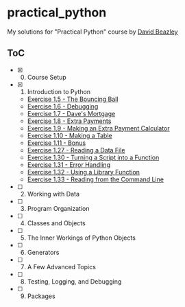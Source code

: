 # practical_python

My solutions for "Practical Python" course by [David Beazley][1]

## ToC

- [x] 0. Course Setup
- [x] 1. Introduction to Python
    - [Exercise 1.5 - The Bouncing Ball](src/bounce.py)
    - [Exercise 1.6 - Debugging](src/sears.py)
    - [Exercise 1.7 - Dave's Mortgage](src/mortgage.py)
    - [Exercise 1.8 - Extra Payments](src/extra_payment.py)
    - [Exercise 1.9 - Making an Extra Payment Calculator](src/extra_payment_calc.py)
    - [Exercise 1.10 - Making a Table](src/mortgage_table.py)
    - [Exercise 1.11 - Bonus](src/mortgage_overpayment.py)
    - [Exercise 1.27 - Reading a Data File](src/pcost.py)
    - [Exercise 1.30 - Turning a Script into a Function](src/pcost_function.py)
    - [Exercise 1.31 - Error Handling](src/pcost_error_handling.py)
    - [Exercise 1.32 - Using a Library Function](src/pcost_library.py)
    - [Exercise 1.33 - Reading from the Command Line](src/pcost_args.py)
- [ ] 2. Working with Data
- [ ] 3. Program Organization
- [ ] 4. Classes and Objects
- [ ] 5. The Inner Workings of Python Objects
- [ ] 6. Generators
- [ ] 7. A Few Advanced Topics
- [ ] 8. Testing, Logging, and Debugging
- [ ] 9. Packages

[1]: https://dabeaz-course.github.io/practical-python/